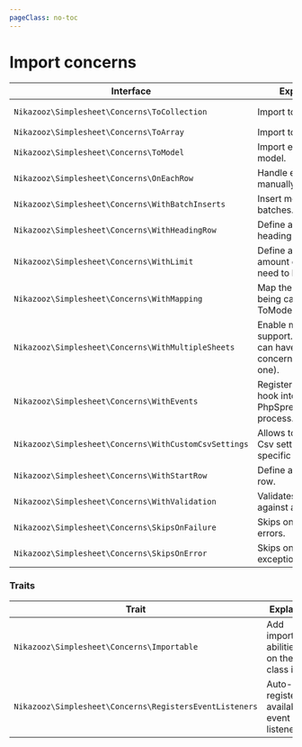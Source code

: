 ```yaml
---
pageClass: no-toc
---
```


# Import concerns

| Interface | Explanation | Documentation |
|---- |----|----|
|`Nikazooz\Simplesheet\Concerns\ToCollection`| Import to a collection. | [Importing to collections](/1.0/imports/collection.html) |
|`Nikazooz\Simplesheet\Concerns\ToArray`| Import to an array. | |
|`Nikazooz\Simplesheet\Concerns\ToModel`| Import each row to a model. | [Importing to models](/1.0/imports/model.html) |
|`Nikazooz\Simplesheet\Concerns\OnEachRow`| Handle each row manually. | |
|`Nikazooz\Simplesheet\Concerns\WithBatchInserts`| Insert models in batches. | [Batch inserts](/1.0/imports/batch-inserts.html) |
|`Nikazooz\Simplesheet\Concerns\WithHeadingRow`| Define a row as heading row. | [Heading row](/1.0/imports/heading-row.html) |
|`Nikazooz\Simplesheet\Concerns\WithLimit`| Define a limit of the amount of rows that need to be imported. |
|`Nikazooz\Simplesheet\Concerns\WithMapping`| Map the row before being called in ToModel/ToCollection. | |
|`Nikazooz\Simplesheet\Concerns\WithMultipleSheets`| Enable multi-sheet support. Each sheet can have its own concerns (except this one). | [Multiple Sheets](/1.0/imports/multiple-sheets.html) |
|`Nikazooz\Simplesheet\Concerns\WithEvents`| Register events to hook into the PhpSpreadsheet process. | [Events](/1.0/imports/extending.html#events) |
|`Nikazooz\Simplesheet\Concerns\WithCustomCsvSettings`| Allows to run custom Csv settings for this specific importable. | |
|`Nikazooz\Simplesheet\Concerns\WithStartRow`| Define a custom start row. | |
|`Nikazooz\Simplesheet\Concerns\WithValidation`| Validates each row against a set of rules. | [Row Validation](/1.0/imports/validation.html) |
|`Nikazooz\Simplesheet\Concerns\SkipsOnFailure`| Skips on validation errors. | [Row Validation](/1.0/imports/validation.html#skipping-failures) |
|`Nikazooz\Simplesheet\Concerns\SkipsOnError`| Skips on database exceptions. | [Row Validation](/1.0/imports/validation.html#skipping-errors) |


### Traits

| Trait | Explanation | Documentation |
|---- |----|----|
|`Nikazooz\Simplesheet\Concerns\Importable` | Add import/queue abilities right on the import class itself. | [Importables](/1.0/imports/importables.html) |
|`Nikazooz\Simplesheet\Concerns\RegistersEventListeners` | Auto-register the available event listeners. | [Auto register event listeners](/1.0/imports/extending.html#auto-register-event-listeners) |
